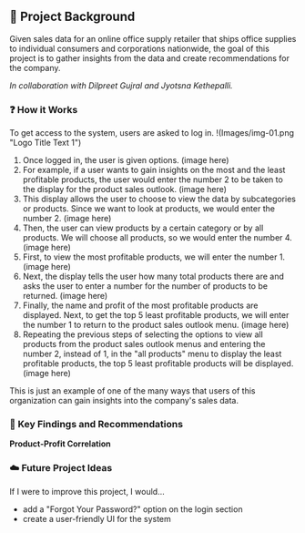 ## :pushpin: Project Background  
Given sales data for an online office supply retailer that ships office supplies to individual consumers and corporations nationwide, the goal of this project is to gather insights from the data and create recommendations for the company.

<i>In collaboration with Dilpreet Gujral and Jyotsna Kethepalli.</i>  

### :question: How it Works  
To get access to the system, users are asked to log in. !(Images/img-01.png "Logo Title Text 1")  
1. Once logged in, the user is given options. (image here)    
2. For example, if a user wants to gain insights on the most and the least profitable products, the user would enter the number 2 to be taken to the display for the product sales outlook. (image here)  
3. This display allows the user to choose to view the data by subcategories or products. Since we want to look at products, we would enter the number 2. (image here)  
4. Then, the user can view products by a certain category or by all products. We will choose all products, so we would enter the number 4. (image here)
5. First, to view the most profitable products, we will enter the number 1. (image here)  
6. Next, the display tells the user how many total products there are and asks the user to enter a number for the number of products to be returned. (image here)  
7. Finally, the name and profit of the most profitable products are displayed.  Next, to get the top 5 least profitable products, we will enter the number 1 to return to the product sales outlook menu. (image here)  
8. Repeating the previous steps of selecting the options to view all products from the product sales outlook menus and entering the number 2, instead of 1, in the "all products" menu to display the least profitable products, the top 5 least profitable products will be displayed. (image here)  

This is just an example of one of the many ways that users of this organization can gain insights into the company's sales data.  

### :key: Key Findings and Recommendations  
<b>Product-Profit Correlation</b>  


### :cloud: Future Project Ideas  
If I were to improve this project, I would...    
- add a "Forgot Your Password?" option on the login section
- create a user-friendly UI for the system  


